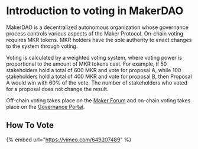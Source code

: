 # Introduction to voting in MakerDAO
MakerDAO is a decentralized autonomous organization whose governance process controls various aspects of the Maker Protocol. On-chain voting requires MKR tokens. MKR holders have the sole authority to enact changes to the system through voting. 

Voting is calculated by a weighted voting system, where voting power is proportional to the amount of MKR tokens cast. For example, if 50 stakeholders hold a total of 600 MKR and vote for proposal A, while 100 stakeholders hold a total of 400 MKR and vote for proposal B, then Proposal A would win with 60% of the vote. The number of stakeholders who voted for a proposal does not change the result.

Off-chain voting takes place on the [Maker Forum](https://forum.makerdao.com) and on-chain voting takes place on the [Governance Portal](https://vote.makerdao.com/). 

## How To Vote

{% embed url="https://vimeo.com/649207489" %}
